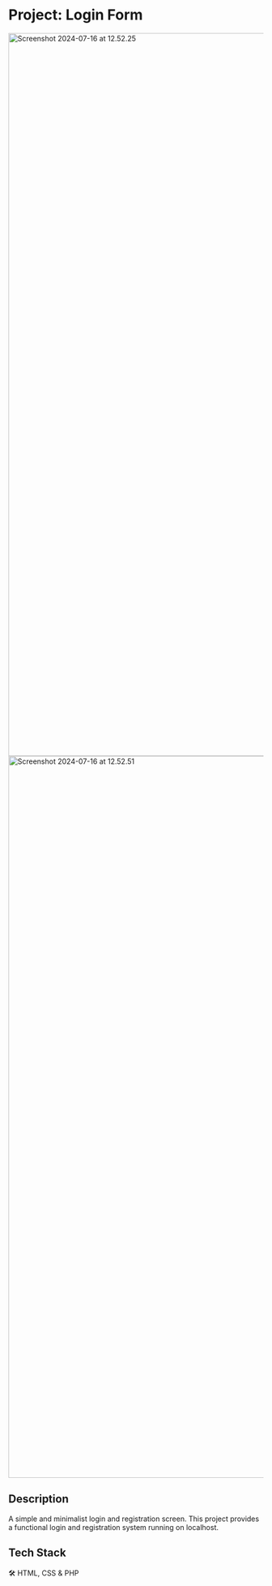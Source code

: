 # Project: Login Form
<img width="1425" alt="Screenshot 2024-07-16 at 12.52.25" src="https://github.com/user-attachments/assets/6fa80710-a10d-45a9-9036-f69c2a6d6c75">
<img width="1423" alt="Screenshot 2024-07-16 at 12.52.51" src="https://github.com/user-attachments/assets/84263f18-2a87-4623-aec0-4287b07f5896">

## Description
A simple and minimalist login and registration screen. This project provides a functional login and registration system running on localhost.

## Tech Stack
🛠️ HTML, CSS & PHP
